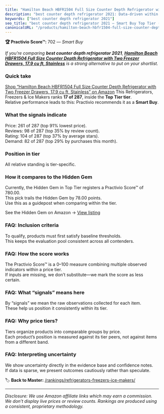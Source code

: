 ```yaml
---
title: "Hamilton Beach HBFR1504 Full Size Counter Depth Refrigerator with Two Freezer Drawers, 17.9 cu ft, Stainless"
description: "best counter depth refrigerator 2021: Data-driven within Top Tier ranking using the Practivio Score™. Positioned by quality, value, demand, findability, moment…"
keywords: ["best counter depth refrigerator 2021"]
seo_title: "best counter depth refrigerator 2021 — Smart Buy Top Tier (2025)"
canonicalURL: "/products/hamilton-beach-hbfr1504-full-size-counter-depth-refrigerator-with-two-freezer-drawers-179-cu-ft-stainless-B07YT1R9WQ/"
---
```


**🏆 Practivio Score™:** 702 — _Smart Buy_


*If you're comparing **best counter depth refrigerator 2021**, **[Hamilton Beach HBFR1504 Full Size Counter Depth Refrigerator with Two Freezer Drawers, 17.9 cu ft, Stainless](https://www.amazon.com/dp/B07YT1R9WQ?tag=practivio-20)** is a strong alternative to put on your shortlist.*
### Quick take
[Shop “Hamilton Beach HBFR1504 Full Size Counter Depth Refrigerator with Two Freezer Drawers, 17.9 cu ft, Stainless” on Amazon](https://www.amazon.com/dp/B07YT1R9WQ?tag=practivio-20)
This Refrigerators, Freezers & Ice Makers ranks **17 of 287**, inside the **Top Tier tier**.  
Relative performance leads to this: Practivio recommends it as a **Smart Buy**.

### What the signals indicate
Price: 261 of 287 (top 91% lowest price).  
Reviews: 98 of 287 (top 35% by review count).  
Rating: 104 of 287 (top 37% by average stars).  
Demand: 82 of 287 (top 29% by purchases this month).

### Position in tier
All relative standing is tier-specific.

### How it compares to the Hidden Gem
Currently, the Hidden Gem in Top Tier registers a Practivio Score™ of 780.00.  
This pick trails the Hidden Gem by 78.00 points.  
Use this as a guidepost when comparing within the tier.  

See the Hidden Gem on Amazon → [View listing](https://www.amazon.com/dp/B07W48P1HK?tag=practivio-20)

### FAQ: Inclusion criteria
To qualify, products must first satisfy baseline thresholds.  
This keeps the evaluation pool consistent across all contenders.

### FAQ: How the score works
The Practivio Score™ is a 0–100 measure combining multiple observed indicators within a price tier.  
If inputs are missing, we don’t substitute—we mark the score as less certain.

### FAQ: What “signals” means here
By “signals” we mean the raw observations collected for each item.  
These help us position it consistently within its tier.

### FAQ: Why price tiers?
Tiers organize products into comparable groups by price.  
Each product’s position is measured against its tier peers, not against items from a different band.

### FAQ: Interpreting uncertainty
We show uncertainty directly in the evidence base and confidence notes.  
If data is sparse, we present outcomes cautiously rather than speculate.


🏷️ **Back to Master:** [/rankings/refrigerators-freezers-ice-makers/](/rankings/refrigerators-freezers-ice-makers/)

---
_Disclosure: We use Amazon affiliate links which may earn a commission. We don’t display live prices or review counts. Rankings are produced using a consistent, proprietary methodology._
